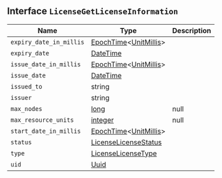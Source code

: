## Interface `LicenseGetLicenseInformation`

| Name | Type | Description |
| - | - | - |
| `expiry_date_in_millis` | [EpochTime](./EpochTime.md)<[UnitMillis](./UnitMillis.md)> | &nbsp; |
| `expiry_date` | [DateTime](./DateTime.md) | &nbsp; |
| `issue_date_in_millis` | [EpochTime](./EpochTime.md)<[UnitMillis](./UnitMillis.md)> | &nbsp; |
| `issue_date` | [DateTime](./DateTime.md) | &nbsp; |
| `issued_to` | string | &nbsp; |
| `issuer` | string | &nbsp; |
| `max_nodes` | [long](./long.md) | null | &nbsp; |
| `max_resource_units` | [integer](./integer.md) | null | &nbsp; |
| `start_date_in_millis` | [EpochTime](./EpochTime.md)<[UnitMillis](./UnitMillis.md)> | &nbsp; |
| `status` | [LicenseLicenseStatus](./LicenseLicenseStatus.md) | &nbsp; |
| `type` | [LicenseLicenseType](./LicenseLicenseType.md) | &nbsp; |
| `uid` | [Uuid](./Uuid.md) | &nbsp; |

